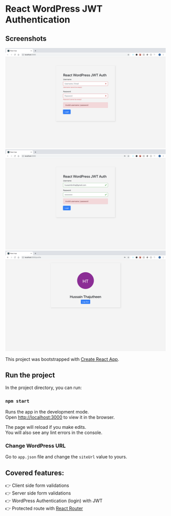 # React WordPress JWT Authentication

## Screenshots

![Login validation 1](https://github.com/hussain-t/react-wordpress-jwt-auth/blob/master/src/images/login-validation1.png)
![Login validation 2](https://github.com/hussain-t/react-wordpress-jwt-auth/blob/master/src/images/login-validation2.png)
![Profile page](https://github.com/hussain-t/react-wordpress-jwt-auth/blob/master/src/images/profile-page.png)


This project was bootstrapped with [Create React App](https://github.com/facebook/create-react-app).

## Run the project

In the project directory, you can run:

### `npm start`

Runs the app in the development mode.<br>
Open [http://localhost:3000](http://localhost:3000) to view it in the browser.

The page will reload if you make edits.<br>
You will also see any lint errors in the console.

### Change WordPress URL

Go to `app.json` file and change the `siteUrl` value to yours.

## Covered features:

👉 Client side form validations<br>
👉 Server side form validations<br>
👉 WordPress Authentication (login) with JWT<br>
👉 Protected route with [React Router](https://reacttraining.com/react-router/)


